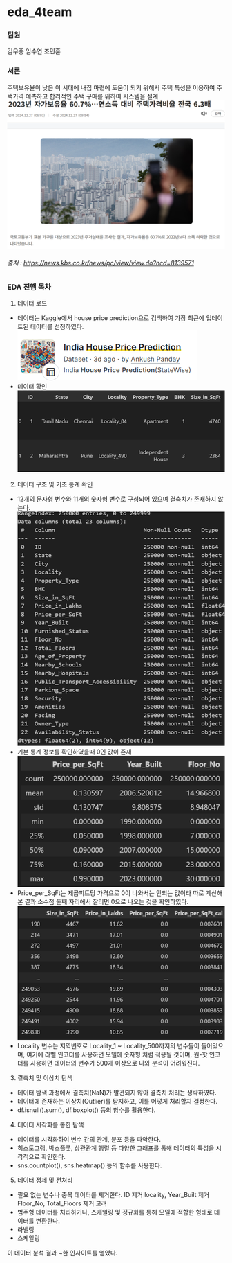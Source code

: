 # eda_4team

### 팀원
김우중
임수연
조민훈

### 서론
주택보유율이 낮은 이 시대에 내집 마련에 도움이 되기 위해서 주택 특성을 이용하여 주택가격 예측하고 합리적인 주택 구매를 위하여 시스템을 설계
![alt text](image.png)
###### 출처 : https://news.kbs.co.kr/news/pc/view/view.do?ncd=8139571



### EDA 진행 목차
1. 데이터 로드
- 데이터는 Kaggle에서 house price prediction으로 검색하여 가장 최근에 업데이트된 데이터를 선정하였다.
![alt text](image-1.png)
- 데이터 확인
![alt text](image-2.png)

2. 데이터 구조 및 기초 통계 확인
- 12개의 문자형 변수와 11개의 숫자형 변수로 구성되어 있으며 결측치가 존재하지 않는다.
![alt text](image-3.png)
- 기본 통계 정보를 확인하였을때 0인 값이 존재
![alt text](image-4.png)
- Price_per_SqFt는 제곱피트당 가격으로 0이 나와서는 안되는 값이라 따로 계산해본 결과 소수점 둘째 자리에서 잘리면 0으로 나오는 것을 확인하였다.
![alt text](image-5.png)
- Locality 변수는 지역번호로 Locality_1 ~ Locality_500까지의 변수들이 들어있으며, 여기에 라벨 인코더를 사용하면 모델에 숫자형 처럼 적용될 것이며,  원-핫 인코더를 사용하면 데이터의 변수가 500개 이상으로 나와 분석이 어려워진다.

3. 결측치 및 이상치 탐색
- 데이터 탐색 과정에서 결측치(NaN)가 발견되지 않아 결측치 처리는 생략하였다.
- 데이터에 존재하는 이상치(Outlier)를 탐지하고, 이를 어떻게 처리할지 결정한다.
- df.isnull().sum(), df.boxplot() 등의 함수를 활용한다.

4. 데이터 시각화를 통한 탐색
- 데이터를 시각화하여 변수 간의 관계, 분포 등을 파악한다.
- 히스토그램, 박스플롯, 상관관계 행렬 등 다양한 그래프를 통해 데이터의 특성을 시각적으로 확인한다.
- sns.countplot(), sns.heatmap() 등의 함수를 사용한다.

5. 데이터 정제 및 전처리
- 필요 없는 변수나 중복 데이터를 제거한다.
ID 제거
locality, Year_Built 제거
Floor_No, Total_Floors 제거 고려
- 범주형 데이터를 처리하거나, 스케일링 및 정규화를 통해 모델에 적합한 형태로 데이터를 변환한다.
- 라벨링
- 스케일링

이 데이터 분석 결과 ~한 인사이트를 얻었다.
